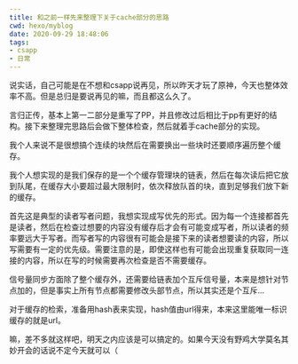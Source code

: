 ```yaml
---
title: 和之前一样先来整理下关于cache部分的思路
cwd: hexo/myblog
date: 2020-09-29 18:48:06
tags:
- csapp
- 日常
---
```


说实话，自己可能是在不想和csapp说再见，所以昨天才玩了原神，今天也整体效率不高。但是总归是要说再见的嘛，而且都这么久了。

言归正传，基本上第一二部分是重写了PP，并且修改过后相比于pp有更好的结构。接下来整理完思路后会做下整体检查，然后就着手cache部分的实现。

我个人来说不是很想搞个连续的块然后在需要换出一些块时还要顺序遍历整个缓存。

我个人想实现的是我们保存的是一个个缓存管理块的链表，然后在每次读后把它放到队尾，在缓存大小要超过最大限制时，依次释放队首的块，直到足够我们放下新的缓存。

首先这是典型的读者写者问题，我想实现成写优先的形式。因为每一个连接都首先是读者，然后在检查过想要的内容没有缓存后才会有可能变成写者，所以读者的频率要远大于写者。而写者写的内容很有可能会是接下来的读者想要读的内容，所以写需要有一定的优先级。需要注意的是，即使这样也有可能会出现重复获取同一连接的内容，所以在写的时候需要再次检查是否不需要缓存。

信号量同步方面除了整个缓存外，还需要给链表加个互斥信号量，本来是想针对节点加的，但是事实上所有节点都需要修改头部节点，所以其实还是个互斥...

对于缓存的检索，准备用hash表来实现，hash值由url得来，本来这里能唯一标识缓存的就是url。

嘛，差不多就这样吧，明天之内应该是可以搞定的。如果今天没有野鸡大学莫名其妙开会的话说不定今天就可以（

